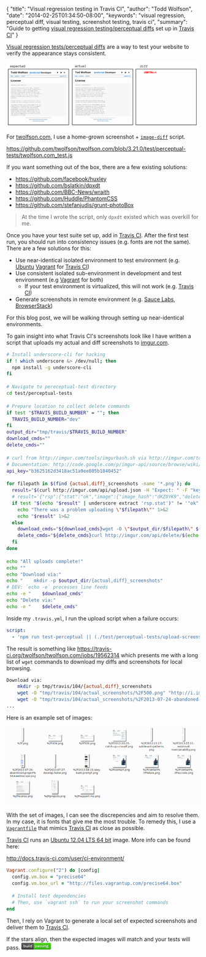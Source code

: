 {
  "title": "Visual regression testing in Travis CI",
  "author": "Todd Wolfson",
  "date": "2014-02-25T01:34:50-08:00",
  "keywords": "visual regression, perceptual diff, visual testing, screenshot testing, travis ci",
  "summary": "Guide to getting [visual regression testing/perceptual diffs](http://youtu.be/UMnZiTL0tUc) set up in [Travis CI](https://travis-ci.org/)"
}

[Visual regression tests/perceptual diffs][pdiff-presentation] are a way to test your website to verify the appearance stays consistent.

[pdiff-presentation]: http://youtu.be/UMnZiTL0tUc

[![Example image of perceptual diff][example-diff]][example-diff]

[example-diff]: /public/images/articles/visual-regression/example-diff.png

For [twolfson.com][], I use a home-grown screenshot + [`image-diff`][] script.

https://github.com/twolfson/twolfson.com/blob/3.21.0/test/perceptual-tests/twolfson.com_test.js

If you want something out of the box, there are a few existing solutions:

- https://github.com/facebook/huxley
- https://github.com/bslatkin/dpxdt
- https://github.com/BBC-News/wraith
- https://github.com/Huddle/PhantomCSS
- https://github.com/stefanjudis/grunt-photoBox

> At the time I wrote the script, only `dpxdt` existed which was overkill for me.

[twolfson.com]: http://twolfson.com/
[`image-diff`]: http://github.com/uber/image-diff

Once you have your test suite set up, add in [Travis CI][]. After the first test run, you should run into consistency issues (e.g. fonts are not the same). There are a few solutions for this:

- Use near-identical isolated environment to test environment (e.g. [Ubuntu][] [Vagrant][] for [Travis CI][])
- Use consistent isolated sub-environment in development and test environment (e.g [Vagrant][] for both)
    - If your test environment is virtualized, this will not work (e.g. [Travis CI][])
- Generate screenshots in remote environment (e.g. [Sauce Labs][], [BrowserStack][])

[Ubuntu]: http://www.ubuntu.com/
[Vagrant]: http://www.vagrantup.com/
[Travis CI]: https://travis-ci.org/
[Sauce Labs]: https://saucelabs.com/
[BrowserStack]: http://www.browserstack.com/

For this blog post, we will be walking through setting up near-identical environments.

To gain insight into what Travis CI's screenshots look like I have written a script that uploads my actual and diff screenshots to [imgur.com][].

[imgur.com]: http://imgur.com/

```bash
# Install underscore-cli for hacking
if ! which underscore &> /dev/null; then
  npm install -g underscore-cli
fi

# Navigate to pereceptual-test directory
cd test/perceptual-tests

# Prepare location to collect delete commands
if test "$TRAVIS_BUILD_NUMBER" = ""; then
  TRAVIS_BUILD_NUMBER="dev"
fi
output_dir="tmp/travis/$TRAVIS_BUILD_NUMBER"
download_cmds=""
delete_cmds=""

# curl from http://imgur.com/tools/imgurbash.sh via http://imgur.com/tools
# Documentation: http://code.google.com/p/imgur-api/source/browse/wiki/ImageUploading.wiki?r=82
api_key="b3625162d3418ac51a9ee805b1840452"

for filepath in $(find {actual,diff}_screenshots -name '*.png'); do
  result="$(curl http://imgur.com/api/upload.json -H "Expect: " -F "key=$api_key" -F "image=@$filepath" )"
  # result='{"rsp":{"stat":"ok","image":{"image_hash":"dKZ0YK9","delete_hash":"r0MsZp11K9vawLf","original_image":"http:\/\/i.imgur.com\/dKZ0YK9.png","large_thumbnail":"http:\/\/i.imgur.com\/dKZ0YK9l.jpg","small_thumbnail":"http:\/\/i.imgur.com\/dKZ0YK9s.jpg","imgur_page":"http:\/\/imgur.com\/dKZ0YK9","delete_page":"http:\/\/imgur.com\/delete\/r0MsZp11K9vawLf"}}}'
  if test "$(echo "$result" | underscore extract 'rsp.stat')" != '"ok"'; then
    echo "There was a problem uploading \"$filepath\"" 1>&2
    echo "$result" 1>&2
  else
    download_cmds="${download_cmds}wget -O \"$output_dir/$filepath\" $(echo "$result" | underscore extract 'rsp.image.original_image')\n"
    delete_cmds="${delete_cmds}curl http://imgur.com/api/delete/$(echo "$result" | underscore extract 'rsp.image.delete_hash' --outfmt text).json;"
  fi
done

echo "All uploads complete!"
echo ""
echo "Download via:"
echo "    mkdir -p $output_dir/{actual,diff}_screenshots"
# DEV: `echo -e` processes line feeds
echo -e "    $download_cmds"
echo "Delete via:"
echo -e "    $delete_cmds"
```

Inside my `.travis.yml`, I run the upload script when a failure occurs:

```yml
script:
  - 'npm run test-perceptual || (./test/perceptual-tests/upload-screenshots.sh && exit 1)'
```

The result is something like https://travis-ci.org/twolfson/twolfson.com/jobs/19562314 which presents me with a long list of `wget` commands to download my diffs and screenshots for local browsing.

```bash
Download via:
    mkdir -p tmp/travis/104/{actual,diff}_screenshots
    wget -O "tmp/travis/104/actual_screenshots/%2F500.png" "http://i.imgur.com/0A6KhoL.png"
    wget -O "tmp/travis/104/actual_screenshots/%2F2013-07-24-abandoned-project%3A-kaleidoscope.png" "http://i.imgur.com/KAldKME.png"
...
```

Here is an example set of images:

[![Example set of downloaded images][local-images]][local-images]

[local-images]: /public/images/articles/visual-regression/local-images.png

With the set of images, I can see the discrepencies and aim to resolve them. In my case, it is fonts that give me the most trouble. To remedy this, I use a [`Vagrantfile`][Vagrant] that mimics [Travis CI][] as close as possible.

[Travis CI][] runs an [Ubuntu 12.04 LTS 64 bit][Ubuntu] image. More info can be found here:

http://docs.travis-ci.com/user/ci-environment/

```ruby
Vagrant.configure("2") do |config|
  config.vm.box = "precise64"
  config.vm.box_url = "http://files.vagrantup.com/precise64.box"

  # Install test dependencies
  # Then, use `vagrant ssh` to run your screenshot commands
end
```

Then, I rely on Vagrant to generate a local set of expected screenshots and deliver them to [Travis CI][].

If the stars align, then the expected images will match and your tests will pass.  ![passing.png](/public/images/articles/visual-regression/passing.png)
